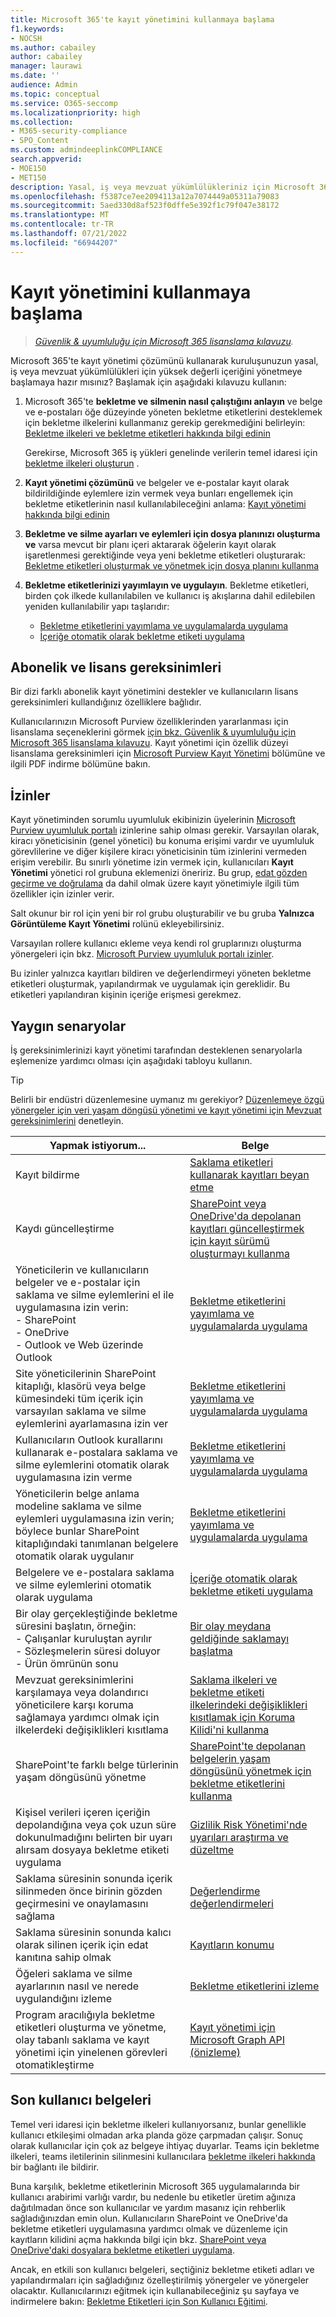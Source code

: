 ```yaml
---
title: Microsoft 365'te kayıt yönetimini kullanmaya başlama
f1.keywords:
- NOCSH
ms.author: cabailey
author: cabailey
manager: laurawi
ms.date: ''
audience: Admin
ms.topic: conceptual
ms.service: O365-seccomp
ms.localizationpriority: high
ms.collection:
- M365-security-compliance
- SPO_Content
ms.custom: admindeeplinkCOMPLIANCE
search.appverid:
- MOE150
- MET150
description: Yasal, iş veya mevzuat yükümlülükleriniz için Microsoft 365'te yüksek değerli içeriği yöneten yöneticiler, lisans gereksinimleri ve yaygın senaryolar için açıklayıcı adımlar.
ms.openlocfilehash: f5387ce7ee2094113a12a7074449a05311a79083
ms.sourcegitcommit: 5aed330d8af523f0dffe5e392f1c79f047e38172
ms.translationtype: MT
ms.contentlocale: tr-TR
ms.lasthandoff: 07/21/2022
ms.locfileid: "66944207"
---
```

# <a name="get-started-with-records-management"></a>Kayıt yönetimini kullanmaya başlama

>*[Güvenlik & uyumluluğu için Microsoft 365 lisanslama kılavuzu](/office365/servicedescriptions/microsoft-365-service-descriptions/microsoft-365-tenantlevel-services-licensing-guidance/microsoft-365-security-compliance-licensing-guidance).*

Microsoft 365'te kayıt yönetimi çözümünü kullanarak kuruluşunuzun yasal, iş veya mevzuat yükümlülükleri için yüksek değerli içeriğini yönetmeye başlamaya hazır mısınız? Başlamak için aşağıdaki kılavuzu kullanın:

1. Microsoft 365'te **bekletme ve silmenin nasıl çalıştığını anlayın** ve belge ve e-postaları öğe düzeyinde yöneten bekletme etiketlerini desteklemek için bekletme ilkelerini kullanmanız gerekip gerekmediğini belirleyin: [Bekletme ilkeleri ve bekletme etiketleri hakkında bilgi edinin](retention.md)
    
    Gerekirse, Microsoft 365 iş yükleri genelinde verilerin temel idaresi için [bekletme ilkeleri oluşturun](create-retention-policies.md) .
    
2. **Kayıt yönetimi çözümünü** ve belgeler ve e-postalar kayıt olarak bildirildiğinde eylemlere izin vermek veya bunları engellemek için bekletme etiketlerinin nasıl kullanılabileceğini anlama: [Kayıt yönetimi hakkında bilgi edinin](records-management.md)

3. **Bekletme ve silme ayarları ve eylemleri için dosya planınızı oluşturma ve** varsa mevcut bir planı içeri aktararak öğelerin kayıt olarak işaretlenmesi gerektiğinde veya yeni bekletme etiketleri oluşturarak: [Bekletme etiketleri oluşturmak ve yönetmek için dosya planını kullanma](file-plan-manager.md)

4. **Bekletme etiketlerinizi yayımlayın ve uygulayın**. Bekletme etiketleri, birden çok ilkede kullanılabilen ve kullanıcı iş akışlarına dahil edilebilen yeniden kullanılabilir yapı taşlarıdır:

    - [Bekletme etiketlerini yayımlama ve uygulamalarda uygulama](create-apply-retention-labels.md)
    - [İçeriğe otomatik olarak bekletme etiketi uygulama](apply-retention-labels-automatically.md)

## <a name="subscription-and-licensing-requirements"></a>Abonelik ve lisans gereksinimleri

Bir dizi farklı abonelik kayıt yönetimini destekler ve kullanıcıların lisans gereksinimleri kullandığınız özelliklere bağlıdır.

Kullanıcılarınızın Microsoft Purview özelliklerinden yararlanması için lisanslama seçeneklerini görmek [için bkz. Güvenlik & uyumluluğu için Microsoft 365 lisanslama kılavuzu](/office365/servicedescriptions/microsoft-365-service-descriptions/microsoft-365-tenantlevel-services-licensing-guidance/microsoft-365-security-compliance-licensing-guidance). Kayıt yönetimi için özellik düzeyi lisanslama gereksinimleri için [Microsoft Purview Kayıt Yönetimi](/office365/servicedescriptions/microsoft-365-service-descriptions/microsoft-365-tenantlevel-services-licensing-guidance/microsoft-365-security-compliance-licensing-guidance#microsoft-purview-records-management) bölümüne ve ilgili PDF indirme bölümüne bakın.

## <a name="permissions"></a>İzinler

Kayıt yönetiminden sorumlu uyumluluk ekibinizin üyelerinin <a href="https://go.microsoft.com/fwlink/p/?linkid=2077149" target="_blank">Microsoft Purview uyumluluk portalı</a> izinlerine sahip olması gerekir. Varsayılan olarak, kiracı yöneticisinin (genel yönetici) bu konuma erişimi vardır ve uyumluluk görevlilerine ve diğer kişilere kiracı yöneticisinin tüm izinlerini vermeden erişim verebilir. Bu sınırlı yönetime izin vermek için, kullanıcıları **Kayıt Yönetimi** yönetici rol grubuna eklemenizi öneririz. Bu grup, [edat gözden geçirme ve doğrulama](disposition.md) da dahil olmak üzere kayıt yönetimiyle ilgili tüm özellikler için izinler verir.

Salt okunur bir rol için yeni bir rol grubu oluşturabilir ve bu gruba **Yalnızca Görüntüleme Kayıt Yönetimi** rolünü ekleyebilirsiniz.

Varsayılan rollere kullanıcı ekleme veya kendi rol gruplarınızı oluşturma yönergeleri için bkz. [Microsoft Purview uyumluluk portalı izinler](microsoft-365-compliance-center-permissions.md).

Bu izinler yalnızca kayıtları bildiren ve değerlendirmeyi yöneten bekletme etiketleri oluşturmak, yapılandırmak ve uygulamak için gereklidir. Bu etiketleri yapılandıran kişinin içeriğe erişmesi gerekmez.

## <a name="common-scenarios"></a>Yaygın senaryolar

İş gereksinimlerinizi kayıt yönetimi tarafından desteklenen senaryolarla eşlemenize yardımcı olması için aşağıdaki tabloyu kullanın.

> [!TIP]
> Belirli bir endüstri düzenlemesine uymanız mı gerekiyor? [Düzenlemeye özgü yönergeler için veri yaşam döngüsü yönetimi ve kayıt yönetimi için Mevzuat gereksinimlerini](retention-regulatory-requirements.md) denetleyin.

|Yapmak istiyorum...|Belge|
|----------------|---------------|
|Kayıt bildirme |[Saklama etiketleri kullanarak kayıtları beyan etme](declare-records.md)|
|Kaydı güncelleştirme |[SharePoint veya OneDrive'da depolanan kayıtları güncelleştirmek için kayıt sürümü oluşturmayı kullanma](record-versioning.md)|
|Yöneticilerin ve kullanıcıların belgeler ve e-postalar için saklama ve silme eylemlerini el ile uygulamasına izin verin: <br />- SharePoint <br />- OneDrive <br />- Outlook ve Web üzerinde Outlook|[Bekletme etiketlerini yayımlama ve uygulamalarda uygulama](create-apply-retention-labels.md)|
|Site yöneticilerinin SharePoint kitaplığı, klasörü veya belge kümesindeki tüm içerik için varsayılan saklama ve silme eylemlerini ayarlamasına izin ver|[Bekletme etiketlerini yayımlama ve uygulamalarda uygulama](create-apply-retention-labels.md)|
|Kullanıcıların Outlook kurallarını kullanarak e-postalara saklama ve silme eylemlerini otomatik olarak uygulamasına izin verme|[Bekletme etiketlerini yayımlama ve uygulamalarda uygulama](create-apply-retention-labels.md)|
|Yöneticilerin belge anlama modeline saklama ve silme eylemleri uygulamasına izin verin; böylece bunlar SharePoint kitaplığındaki tanımlanan belgelere otomatik olarak uygulanır|[Bekletme etiketlerini yayımlama ve uygulamalarda uygulama](create-apply-retention-labels.md)|
|Belgelere ve e-postalara saklama ve silme eylemlerini otomatik olarak uygulama |[İçeriğe otomatik olarak bekletme etiketi uygulama](apply-retention-labels-automatically.md)|
|Bir olay gerçekleştiğinde bekletme süresini başlatın, örneğin:  <br />- Çalışanlar kuruluştan ayrılır <br />- Sözleşmelerin süresi doluyor <br />- Ürün ömrünün sonu| [Bir olay meydana geldiğinde saklamayı başlatma](event-driven-retention.md)|
|Mevzuat gereksinimlerini karşılamaya veya dolandırıcı yöneticilere karşı koruma sağlamaya yardımcı olmak için ilkelerdeki değişiklikleri kısıtlama| [Saklama ilkeleri ve bekletme etiketi ilkelerindeki değişiklikleri kısıtlamak için Koruma Kilidi'ni kullanma](retention-preservation-lock.md)
|SharePoint'te farklı belge türlerinin yaşam döngüsünü yönetme| [SharePoint'te depolanan belgelerin yaşam döngüsünü yönetmek için bekletme etiketlerini kullanma](auto-apply-retention-labels-scenario.md)|
|Kişisel verileri içeren içeriğin depolandığına veya çok uzun süre dokunulmadığını belirten bir uyarı alırsam dosyaya bekletme etiketi uygulama| [Gizlilik Risk Yönetimi'nde uyarıları araştırma ve düzeltme](/privacy/priva/risk-management-alerts)|
|Saklama süresinin sonunda içerik silinmeden önce birinin gözden geçirmesini ve onaylamasını sağlama|[Değerlendirme değerlendirmeleri](disposition.md#disposition-reviews) |
|Saklama süresinin sonunda kalıcı olarak silinen içerik için edat kanıtına sahip olmak|[Kayıtların konumu](disposition.md#disposition-of-records) |
| Öğeleri saklama ve silme ayarlarının nasıl ve nerede uygulandığını izleme | [Bekletme etiketlerini izleme](retention.md#monitoring-retention-labels) |
| Program aracılığıyla bekletme etiketleri oluşturma ve yönetme, olay tabanlı saklama ve kayıt yönetimi için yinelenen görevleri otomatikleştirme | [Kayıt yönetimi için Microsoft Graph API (önizleme)](compliance-extensibility.md#microsoft-graph-api-for-records-management-preview) |

## <a name="end-user-documentation"></a>Son kullanıcı belgeleri

Temel veri idaresi için bekletme ilkeleri kullanıyorsanız, bunlar genellikle kullanıcı etkileşimi olmadan arka planda göze çarpmadan çalışır. Sonuç olarak kullanıcılar için çok az belgeye ihtiyaç duyarlar. Teams için bekletme ilkeleri, teams iletilerinin silinmesini kullanıcılara [bekletme ilkeleri hakkında](https://support.microsoft.com/office/teams-messages-about-retention-policies-c151fa2f-1558-4cf9-8e51-854e925b483b) bir bağlantı ile bildirir.

Buna karşılık, bekletme etiketlerinin Microsoft 365 uygulamalarında bir kullanıcı arabirimi varlığı vardır, bu nedenle bu etiketler üretim ağınıza dağıtılmadan önce son kullanıcılar ve yardım masanız için rehberlik sağladığınızdan emin olun. Kullanıcıların SharePoint ve OneDrive'da bekletme etiketleri uygulamasına yardımcı olmak ve düzenleme için kayıtların kilidini açma hakkında bilgi için bkz. [SharePoint veya OneDrive'daki dosyalara bekletme etiketleri uygulama](https://support.microsoft.com/office/apply-retention-labels-to-files-in-sharepoint-or-onedrive-11a6835b-ec9f-40db-8aca-6f5ef18132df).

Ancak, en etkili son kullanıcı belgeleri, seçtiğiniz bekletme etiketi adları ve yapılandırmaları için sağladığınız özelleştirilmiş yönergeler ve yönergeler olacaktır. Kullanıcılarınızı eğitmek için kullanabileceğiniz şu sayfaya ve indirmelere bakın: [Bekletme Etiketleri için Son Kullanıcı Eğitimi](https://microsoft.github.io/ComplianceCxE/enduser/retention/).
